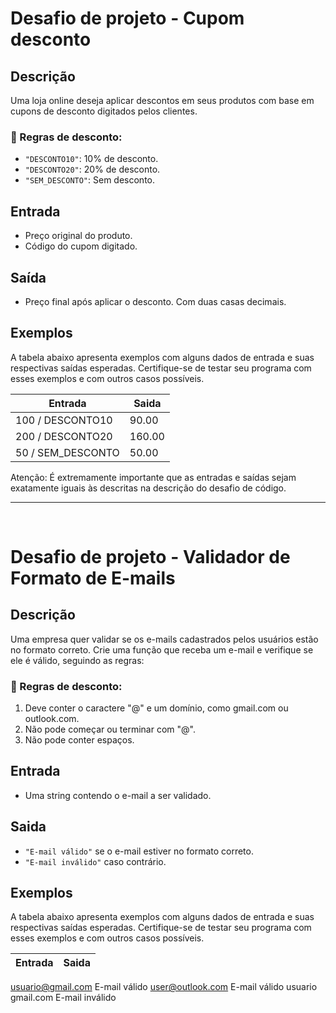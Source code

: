 # Desafio de projeto - Cupom desconto

## Descrição 

Uma loja online deseja aplicar descontos em seus produtos com base em cupons de desconto digitados pelos clientes.

### 📌 Regras de desconto:
- `"DESCONTO10"`: 10% de desconto.
- `"DESCONTO20"`: 20% de desconto.
- `"SEM_DESCONTO"`: Sem desconto.

## Entrada
- Preço original do produto.
- Código do cupom digitado.

## Saída
- Preço final após aplicar o desconto. Com duas casas decimais.

## Exemplos

A tabela abaixo apresenta exemplos com alguns dados de entrada e suas respectivas saídas esperadas. Certifique-se de testar seu programa com esses exemplos e com outros casos possíveis.

|Entrada|Saida|
|-------|-----|
|100 / DESCONTO10|90.00
|200 / DESCONTO20|160.00
|50 / SEM_DESCONTO|50.00

Atenção: É extremamente importante que as entradas e saídas sejam exatamente iguais às descritas na descrição do desafio de código.

--------------------------------------------------

<br>

# Desafio de projeto - Validador de Formato de E-mails

## Descrição
Uma empresa quer validar se os e-mails cadastrados pelos usuários estão no formato correto. Crie uma função que receba um e-mail e verifique se ele é válido, seguindo as regras:

### 📌 Regras de desconto:
1. Deve conter o caractere "@" e um domínio, como gmail.com ou outlook.com.
2. Não pode começar ou terminar com "@".
3. Não pode conter espaços.

## Entrada
- Uma string contendo o e-mail a ser validado.

## Saida
- `"E-mail válido"` se o e-mail estiver no formato correto.
- `"E-mail inválido"` caso contrário.

## Exemplos
A tabela abaixo apresenta exemplos com alguns dados de entrada e suas respectivas saídas esperadas. Certifique-se de testar seu programa com esses exemplos e com outros casos possíveis.

|Entrada|Saida|
|-------|-----|
usuario@gmail.com	E-mail válido
user@outlook.com	E-mail válido
usuario gmail.com	E-mail inválido